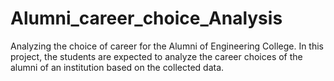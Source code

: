 # Alumni_career_choice_Analysis
Analyzing the choice of career for the Alumni of Engineering College.  In this project, the students are expected to analyze the career choices of the alumni of an institution based on the collected data.
